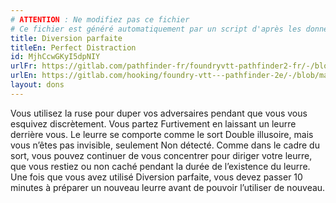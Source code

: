 ```yaml
---
# ATTENTION : Ne modifiez pas ce fichier
# Ce fichier est généré automatiquement par un script d'après les données du module Foundry VTT officiel et de sa traduction
title: Diversion parfaite
titleEn: Perfect Distraction
id: MjhCcwGKyI5dpNIY
urlFr: https://gitlab.com/pathfinder-fr/foundryvtt-pathfinder2-fr/-/blob/master/data/feats/MjhCcwGKyI5dpNIY.htm
urlEn: https://gitlab.com/hooking/foundry-vtt---pathfinder-2e/-/blob/master/packs/data/feats.db/perfect-distraction.json
layout: dons
---
```

Vous utilisez la ruse pour duper vos adversaires pendant que vous vous esquivez discrètement. Vous partez Furtivement en laissant un leurre derrière vous. Le leurre se comporte comme le sort Double illusoire, mais vous n’êtes pas invisible, seulement Non détecté. Comme dans le cadre du sort, vous pouvez continuer de vous concentrer pour diriger votre leurre, que vous restiez ou non caché pendant la durée de l’existence du leurre. Une fois que vous avez utilisé Diversion parfaite, vous devez passer 10 minutes à préparer un nouveau leurre avant de pouvoir l’utiliser de nouveau.
